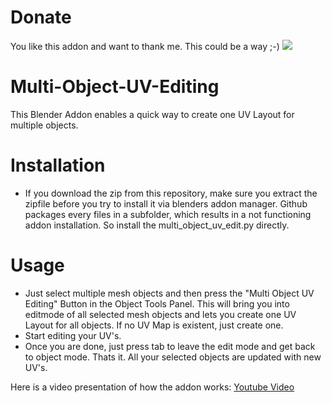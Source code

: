 # Donate
You like this addon and want to thank me. This could be a way ;-)
[![](https://www.paypalobjects.com/en_US/i/btn/btn_donateCC_LG.gif)](https://www.paypal.com/cgi-bin/webscr?cmd=_s-xclick&hosted_button_id=LA44SUYK5Z2P8)

# Multi-Object-UV-Editing
This Blender Addon enables a quick way to create one UV Layout for multiple objects.

# Installation
- If you download the zip from this repository, make sure you extract the zipfile before you try to install it via blenders addon manager. Github packages every files in a subfolder, which results in a not functioning addon installation. So install the multi_object_uv_edit.py directly.

# Usage
- Just select multiple mesh objects and then press the "Multi Object UV Editing" Button in the Object Tools Panel.
This will bring you into editmode of all selected mesh objects and lets you create one UV Layout for all objects. If no
UV Map is existent, just create one.
- Start editing your UV's.
- Once you are done, just press tab to leave the edit mode and get back to object mode. Thats it. All your selected objects are updated with new UV's.

Here is a video presentation of how the addon works:
[Youtube Video](https://www.youtube.com/watch?v=vxAbh2o4XC0&feature=youtu.be)
